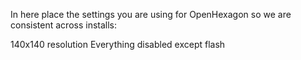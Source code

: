 In here place the settings you are using for OpenHexagon so we are consistent across installs:

140x140 resolution
Everything disabled except flash
